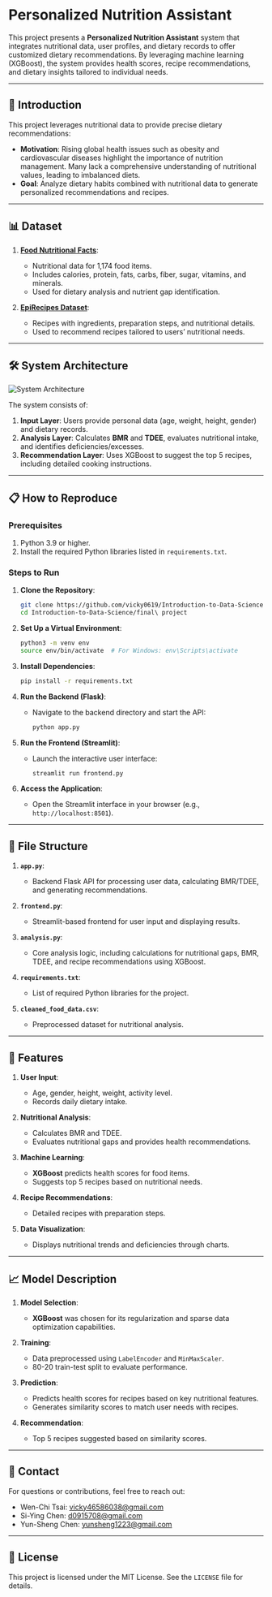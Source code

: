 # Personalized Nutrition Assistant

This project presents a **Personalized Nutrition Assistant** system that integrates nutritional data, user profiles, and dietary records to offer customized dietary recommendations. By leveraging machine learning (XGBoost), the system provides health scores, recipe recommendations, and dietary insights tailored to individual needs.

---

## 📄 **Introduction**

This project leverages nutritional data to provide precise dietary recommendations:
- **Motivation**: Rising global health issues such as obesity and cardiovascular diseases highlight the importance of nutrition management. Many lack a comprehensive understanding of nutritional values, leading to imbalanced diets.
- **Goal**: Analyze dietary habits combined with nutritional data to generate personalized recommendations and recipes.

---

## 📊 **Dataset**

1. **[Food Nutritional Facts](https://www.kaggle.com/datasets/beridzeg45/food-nutritional-facts)**:
   - Nutritional data for 1,174 food items.
   - Includes calories, protein, fats, carbs, fiber, sugar, vitamins, and minerals.
   - Used for dietary analysis and nutrient gap identification.

2. **[EpiRecipes Dataset](https://www.kaggle.com/datasets/hugodarwood/epirecipes)**:
   - Recipes with ingredients, preparation steps, and nutritional details.
   - Used to recommend recipes tailored to users’ nutritional needs.

---

## 🛠 **System Architecture**

![System Architecture](https://hackmd.io/_uploads/r1Kw87uBJe.png)

The system consists of:
1. **Input Layer**: Users provide personal data (age, weight, height, gender) and dietary records.
2. **Analysis Layer**: Calculates **BMR** and **TDEE**, evaluates nutritional intake, and identifies deficiencies/excesses.
3. **Recommendation Layer**: Uses XGBoost to suggest the top 5 recipes, including detailed cooking instructions.

---

## 📋 **How to Reproduce**

### Prerequisites
1. Python 3.9 or higher.
2. Install the required Python libraries listed in `requirements.txt`.

### Steps to Run
1. **Clone the Repository**:
   ```bash
   git clone https://github.com/vicky0619/Introduction-to-Data-Science.git
   cd Introduction-to-Data-Science/final\ project
   ```

2. **Set Up a Virtual Environment**:
   ```bash
   python3 -m venv env
   source env/bin/activate  # For Windows: env\Scripts\activate
   ```

3. **Install Dependencies**:
   ```bash
   pip install -r requirements.txt
   ```

4. **Run the Backend (Flask)**:
   - Navigate to the backend directory and start the API:
     ```bash
     python app.py
     ```

5. **Run the Frontend (Streamlit)**:
   - Launch the interactive user interface:
     ```bash
     streamlit run frontend.py
     ```

6. **Access the Application**:
   - Open the Streamlit interface in your browser (e.g., `http://localhost:8501`).

---

## 📂 **File Structure**

1. **`app.py`**:
   - Backend Flask API for processing user data, calculating BMR/TDEE, and generating recommendations.

2. **`frontend.py`**:
   - Streamlit-based frontend for user input and displaying results.

3. **`analysis.py`**:
   - Core analysis logic, including calculations for nutritional gaps, BMR, TDEE, and recipe recommendations using XGBoost.

4. **`requirements.txt`**:
   - List of required Python libraries for the project.

5. **`cleaned_food_data.csv`**:
   - Preprocessed dataset for nutritional analysis.

---

## 🚀 **Features**

1. **User Input**:
   - Age, gender, height, weight, activity level.
   - Records daily dietary intake.

2. **Nutritional Analysis**:
   - Calculates BMR and TDEE.
   - Evaluates nutritional gaps and provides health recommendations.

3. **Machine Learning**:
   - **XGBoost** predicts health scores for food items.
   - Suggests top 5 recipes based on nutritional needs.

4. **Recipe Recommendations**:
   - Detailed recipes with preparation steps.

5. **Data Visualization**:
   - Displays nutritional trends and deficiencies through charts.

---

## 📈 **Model Description**

1. **Model Selection**:
   - **XGBoost** was chosen for its regularization and sparse data optimization capabilities.

2. **Training**:
   - Data preprocessed using `LabelEncoder` and `MinMaxScaler`.
   - 80-20 train-test split to evaluate performance.

3. **Prediction**:
   - Predicts health scores for recipes based on key nutritional features.
   - Generates similarity scores to match user needs with recipes.

4. **Recommendation**:
   - Top 5 recipes suggested based on similarity scores.

---

## 📧 **Contact**
For questions or contributions, feel free to reach out:
- Wen-Chi Tsai: [vicky46586038@gmail.com](mailto:vicky46586038@gmail.com)
- Si-Ying Chen: [d0915708@gmail.com](mailto:d0915708@gmail.com)
- Yun-Sheng Chen: [yunsheng1223@gmail.com](mailto:yunsheng1223@gmail.com)

---

## 📝 **License**
This project is licensed under the MIT License. See the `LICENSE` file for details.